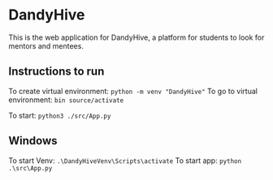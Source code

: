 # DandyHive
This is the web application for DandyHive, a platform for students to look for mentors and mentees.

## Instructions to run
To create virtual environment: `python -m venv "DandyHive"`
To go to virtual environment: `bin source/activate`

To start: `python3 ./src/App.py`

## Windows 
To start Venv: `.\DandyHiveVenv\Scripts\activate`
To start app: `python .\src\App.py`

